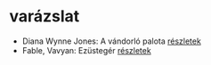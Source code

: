 # varázslat

- Diana Wynne Jones: A vándorló palota [részletek](../_details/Diana%20Wynne%20Jones.md#id_1413)
- Fable, Vavyan: Ezüstegér [részletek](../_details/Fable%2C%20Vavyan.md#id_1145)